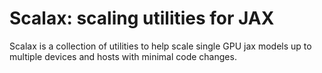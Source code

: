 # Scalax: scaling utilities for JAX
Scalax is a collection of utilities to help scale single GPU jax models up
to multiple devices and hosts with minimal code changes.
